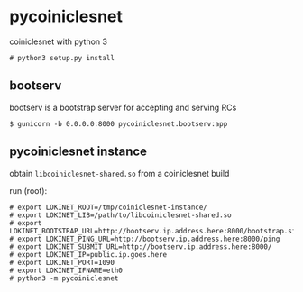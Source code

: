 # pycoiniclesnet

coiniclesnet with python 3

    # python3 setup.py install

## bootserv

bootserv is a bootstrap server for accepting and serving RCs

    $ gunicorn -b 0.0.0.0:8000 pycoiniclesnet.bootserv:app

## pycoiniclesnet instance

obtain `libcoiniclesnet-shared.so` from a coiniclesnet build

run (root):
    
    # export LOKINET_ROOT=/tmp/coiniclesnet-instance/
    # export LOKINET_LIB=/path/to/libcoiniclesnet-shared.so
    # export LOKINET_BOOTSTRAP_URL=http://bootserv.ip.address.here:8000/bootstrap.signed
    # export LOKINET_PING_URL=http://bootserv.ip.address.here:8000/ping
    # export LOKINET_SUBMIT_URL=http://bootserv.ip.address.here:8000/
    # export LOKINET_IP=public.ip.goes.here
    # export LOKINET_PORT=1090
    # export LOKINET_IFNAME=eth0
    # python3 -m pycoiniclesnet